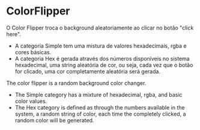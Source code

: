 # ColorFlipper
O Color Flipper troca o background aleatoriamente ao clicar no botão "click here".
- A categoria Simple tem uma mistura de valores hexadecimais, rgba e cores básicas.
- A categoria Hex é gerada através dos números disponíveis no sistema hexadecimal, uma string aleatória de cor, ou seja, cada vez que o botão for clicado, uma cor completamente aleatória será gerada.

The color flipper is a random background color changer. 
- The Simple category has a mixture of hexadecimal, rgba, and basic color values.
- The Hex category is defined as through the numbers available in the system, a random string of color, each time the completely clicked, a random color will be generated. 
